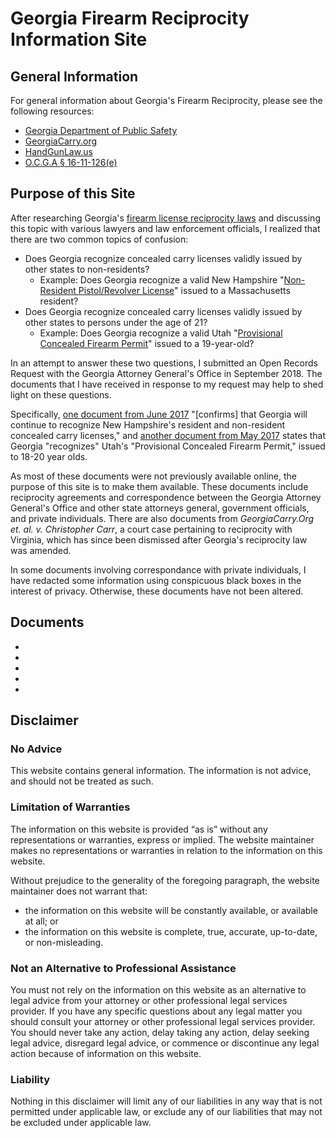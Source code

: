 # Georgia Firearm Reciprocity Information Site
## General Information
For general information about Georgia's Firearm Reciprocity, please see the following resources:
* [Georgia Department of Public Safety](https://dps.georgia.gov/georgias-firearm-permit-reciprocity)
* [GeorgiaCarry.org](https://www.georgiacarry.org/cms/georgias-carry-laws-explained/frequently-asked-questions/#Reciprocity)
* [HandGunLaw.us](http://www.handgunlaw.us/states/georgia.pdf)
* [O.C.G.A § 16-11-126(e)](https://law.justia.com/codes/georgia/2017/title-16/chapter-11/article-4/part-3/section-16-11-126/)

## Purpose of this Site
After researching Georgia's [firearm license reciprocity laws](https://dps.georgia.gov/georgias-firearm-permit-reciprocity) and discussing this topic with various lawyers and law enforcement officials, I realized that there are two common topics of confusion:

* Does Georgia recognize concealed carry licenses validly issued by other states to non-residents?
  * Example: Does Georgia recognize a valid New Hampshire "[Non-Resident Pistol/Revolver License](https://www.nh.gov/safety/divisions/nhsp/ssb/permitslicensing/plupr.html)" issued to a Massachusetts resident?
* Does Georgia recognize concealed carry licenses validly issued by other states to persons under the age of 21?
  * Example: Does Georgia recognize a valid Utah "[Provisional Concealed Firearm Permit](https://bci.utah.gov/information-about-the-provisional-concealed-firearm-permit/)" issued to a 19-year-old?

In an attempt to answer these two questions, I submitted an Open Records Request with the Georgia Attorney General's Office in September 2018. The documents that I have received in response to my request may help to shed light on these questions.

Specifically, [one document from June 2017](https://georgiafirearmreciprocity.github.io/20170607_Georgia_New_Hampshire_Reciprocity.pdf) "\[confirms] that Georgia will continue to recognize New Hampshire's resident and non-resident concealed carry licenses," and [another document from May 2017](https://georgiafirearmreciprocity.github.io/20170502_Georgia_Utah_Reciprocity.pdf) states that Georgia "recognizes" Utah's "Provisional Concealed Firearm Permit," issued to 18-20 year olds.

As most of these documents were not previously available online, the purpose of this site is to make them available. These documents include reciprocity agreements and correspondence between the Georgia Attorney General's Office and other state attorneys general, government officials, and private individuals. There are also documents from *GeorgiaCarry.Org et. al. v. Christopher Carr*, a court case pertaining to reciprocity with Virginia, which has since been dismissed after Georgia's reciprocity law was amended.

In some documents involving correspondance with private individuals, I have redacted some information using conspicuous black boxes in the interest of privacy. Otherwise, these documents have not been altered.

## Documents
*
*
*
*
*

## Disclaimer
### No Advice
This website contains general information.  The information is not advice, and should not be treated as such.

### Limitation of Warranties
The information on this website is provided “as is” without any representations or warranties, express or implied. The website maintainer makes no representations or warranties in relation to the information on this website.  

Without prejudice to the generality of the foregoing paragraph, the website maintainer does not warrant that:
* the information on this website will be constantly available, or available at all; or
* the information on this website is complete, true, accurate, up-to-date, or non-misleading.

### Not an Alternative to Professional Assistance

You must not rely on the information on this website as an alternative to legal advice from your attorney or other professional legal services provider. If you have any specific questions about any legal matter you should consult your attorney or other professional legal services provider. You should never take any action, delay taking any action, delay seeking legal advice, disregard legal advice, or commence or discontinue any legal action because of information on this website.

### Liability

Nothing in this disclaimer will limit any of our liabilities in any way that is not permitted under applicable law, or exclude any of our liabilities that may not be excluded under applicable law.
